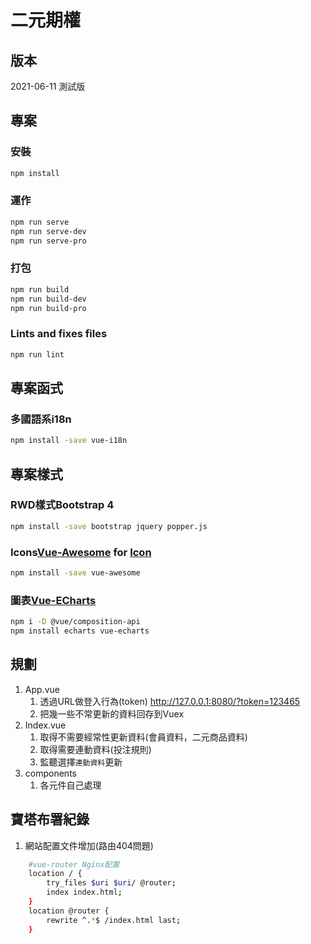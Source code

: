 # 二元期權

## 版本
2021-06-11 測試版

## 專案
### 安裝
```bash
npm install
```

### 運作
```bash
npm run serve
npm run serve-dev
npm run serve-pro
```

### 打包
```bash
npm run build
npm run build-dev
npm run build-pro
```

### Lints and fixes files
```bash
npm run lint
```

## 專案函式
### 多國語系i18n
```bash
npm install -save vue-i18n
```

## 專案樣式
### RWD樣式Bootstrap 4
```bash
npm install -save bootstrap jquery popper.js
```

### Icons[Vue-Awesome](https://github.com/Justineo/vue-awesome#vue-awesome) for [Icon](https://fontawesome.com/)
```bash
npm install -save vue-awesome
```

### 圖表[Vue-ECharts](https://github.com/ecomfe/vue-echarts)
```bash
npm i -D @vue/composition-api
npm install echarts vue-echarts
```

## 規劃
1. App.vue
    1. 透過URL做登入行為(token)
    http://127.0.0.1:8080/?token=123465
    2. 把幾一些不常更新的資料回存到Vuex
2. Index.vue
    1. 取得不需要經常性更新資料(會員資料，二元商品資料)
    2. 取得需要連動資料(投注規則)
    3. 監聽選擇`連動資料`更新
3. components
    1. 各元件自己處理

## 寶塔布署紀錄
1. 網站配置文件增加(路由404問題)
```bash
    #vue-router Nginx配置
    location / {
        try_files $uri $uri/ @router;
        index index.html;
    }
    location @router {
        rewrite ^.*$ /index.html last;
    }
```
